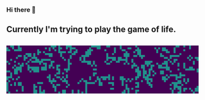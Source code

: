### Hi there 👋

Currently I'm trying to play the game of life.
-------
![Image of Yaktocat](https://raw.githubusercontent.com/esmono/esmono/master/gameoflife/game-of-life.gif)
-------
